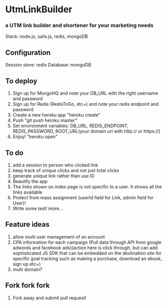 # UtmLinkBuilder
### a UTM link builder and shortener for your marketing needs
Stack: node.js, sails.js, redis, mongoDB

Configuration
-----
Session store: redis
Database: mongoDB

To deploy
-----
1. Sign up for MongoHQ and note your DB_URL with the right username and password
2. Sign up for Redis (RedisToGo, etc+) and note your redis endpoint and password
1. Create a new heroku app "heroku create"
2. Push "git push heroku master"
3. Set environment variables: DB_URL, REDIS_ENDPOINT, REDIS_PASSWORD, ROOT_URL(your domain url with http:// or https://)
4. Enjoy! "heroku open"

To do
-----
1. add a session to person who clicked link
2. keep track of unique clicks and not just total clicks
3. generate unique link rather than use ID
4. Beautify the app
5. The links shown on index page is not specific to a user. It shows all the links available
6. Protect from mass assignment (userId field for Link, admin field for User)!
7. Write some test!
more...


Feature ideas
-----
1. allow multi user management of an account
2. CPA information for each campaign (Pull data through API from google adwords and facebook ads)(action here is click through, but can add sophisticated JS SDK that can be embedded on the destination site for specific goal tracking such as making a purchase, download an ebook, sign up etc+)
3. multi domain?


Fork fork fork
-----
1. Fork away and submit pull request!